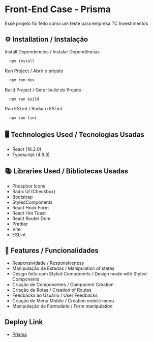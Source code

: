 # Front-End Case - Prisma

Esse projeto foi feito como um teste para empresa TC Investimentos

## ⚙️ Installation / Instalação

Install Dependencies / Instalar Dependências

```bash
  npm install
```

Run Project / Abrir o projeto

```bash
  npm run dev
```

Build Project / Gerar build do Projeto

```bash
  npm run build
```

Run ESLint / Rodar o ESLint

```bash
  npm run lint
```

## 🖥️ Technologies Used / Tecnologias Usadas

- React (18.2.0)
- Typescript (4.9.3)

## 📚 Libraries Used / Bibliotecas Usadas

- Phosphor Icons
- Radix UI (Checkbox)
- Bootstrap
- StyledComponents
- React Hook Form
- React Hot Toast
- React Router Dom
- Prettier
- Vite
- ESLint

## 🚀 Features / Funcionalidades

- Responsividade / Responsiveness
- Manipulação de Estados / Manipulation of states
- Design feito com Styled Components / Design made with Styled Components
- Criação de Componentes / Component Creation
- Criação de Rotas / Creation of Routes
- Feedbacks ao Usuário / User Feedbacks
- Criação de Menu Mobile / Creation mobile menu
- Manipulação de Formulário / Form manipulation

## Deploy Link

- [Prisma](https://prisma-delta.vercel.app/)
